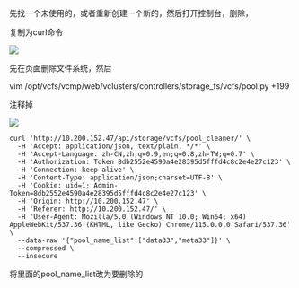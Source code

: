 先找一个未使用的，或者重新创建一个新的，然后打开控制台，删除，

复制为curl命令

![](https://gitee.com/hxc8/images6/raw/master/img/202407182352372.jpg)

先在页面删除文件系统，然后

vim /opt/vcfs/vcmp/web/vclusters/controllers/storage_fs/vcfs/pool.py +199

注释掉

![](https://gitee.com/hxc8/images6/raw/master/img/202407182352665.jpg)

```
curl 'http://10.200.152.47/api/storage/vcfs/pool_cleaner/' \
  -H 'Accept: application/json, text/plain, */*' \
  -H 'Accept-Language: zh-CN,zh;q=0.9,en;q=0.8,zh-TW;q=0.7' \
  -H 'Authorization: Token 8db2552e4590a4e28395d5fffd4c8c2e4e27c123' \
  -H 'Connection: keep-alive' \
  -H 'Content-Type: application/json;charset=UTF-8' \
  -H 'Cookie: uid=1; Admin-Token=8db2552e4590a4e28395d5fffd4c8c2e4e27c123' \
  -H 'Origin: http://10.200.152.47' \
  -H 'Referer: http://10.200.152.47/' \
  -H 'User-Agent: Mozilla/5.0 (Windows NT 10.0; Win64; x64) AppleWebKit/537.36 (KHTML, like Gecko) Chrome/115.0.0.0 Safari/537.36' \
  --data-raw '{"pool_name_list":["data33","meta33"]}' \
  --compressed \
  --insecure
```

将里面的pool_name_list改为要删除的